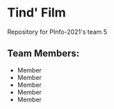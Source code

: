 # Tind' Film
Repository for PInfo-2021's team 5

## Team Members:
* Member 
* Member
* Member
* Member
* Member
